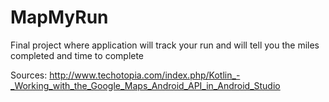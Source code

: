 # MapMyRun
Final project where application will track your run and will tell you the miles completed and time to complete

Sources:
http://www.techotopia.com/index.php/Kotlin_-_Working_with_the_Google_Maps_Android_API_in_Android_Studio
